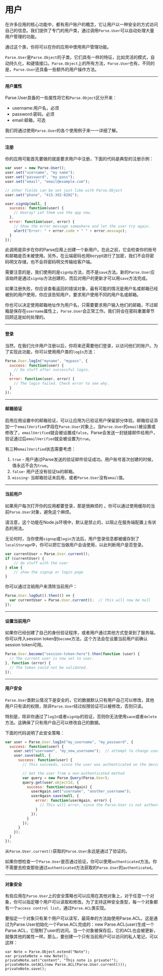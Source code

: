 # 用户

在许多应用的核心功能中，都有用户账户的概念，它让用户以一种安全的方式访问自己的信息。我们提供了专门的用户类，通过调用`Parse.User`可以自动处理大量用户管理的功能。

通过这个类，你将可以在你的应用中使用用户管理功能。

`Parse.User`是`Parse.Object`的子类，它们具有一样的特征，比如灵活的模式，自动持久化，和键值接口。`Parse.Object`上的所有方法，`Parse.User`也有，不同的是，`Parse.User`还具备一些额外的用户操作方法。

---

#### 用户属性

Parse.User具备的一些属性将它和`Parse.Object`区分开来：

* username:用户名，必须
* password:密码，必须
* email:邮箱，可选

我们将通过使用`Parse.User`的各个使用例子来一一详细了解。

---

#### 注册

你的应用可能首先要做的就是要求用户中注册，下面的代码是典型的注册示例：

```js
var user = new Parse.User();
user.set("username", "my name");
user.set("password", "my pass");
user.set("email", "email@example.com");

// other fields can be set just like with Parse.Object
user.set("phone", "415-392-0202");

user.signUp(null, {
  success: function(user) {
    // Hooray! Let them use the app now.
  },
  error: function(user, error) {
    // Show the error message somewhere and let the user try again.
    alert("Error: " + error.code + " " + error.message);
  }
});
```

此调用是异步在你的Parse应用上创建一个新用户。在此之前，它会检查你的账号和邮箱是否未被使用。另外，在云端密码也用bcrypt进行了加密，我们不会将密码明文存储，也不会将密码明文传输给客户端。

需要注意的是，我们使用的是`signUp`方法，而不是`save`方法。新的`Parse.User`应该始终是通过`signUp`方法创建的，而后对用户的更新才可以用`save`方法完成。

如果注册失败，你应该查看返回的错误对象，最有可能的情况是用户名或邮箱已经被别的用户使用，你应该告知用户，要求用户使用不同的用户名或邮箱。

你也可以决定使用邮箱地址作为用户名，只需要要求用户输入他们的邮箱，不过邮箱是保存在`username`属性上，`Parse.User`会正常工作。我们将会在密码重置章节回顾这是如何处理的。

---

#### 登录

当然，在我们允许用户注册以后，你将来还需要他们登录，以访问他们的账户。为了实现此功能，你可以使用用户类的`logIn`方法：

```js
Parse.User.logIn("myname", "mypass", {
  success: function(user) {
    // Do stuff after successful login.
  },
  error: function(user, error) {
    // The login failed. Check error to see why.
  }
});
```

---

#### 邮箱验证

启用应用设置中的邮箱验证，可以让应用为已验证用户保留部分体验。邮箱验证添加一个`emailVerified`字段在`Parse.User`对象上，当`Parse.User`的`email`被设置或修改了，`emailVerified`就会被设置成`false`，Parse会发送一封链接邮件给用户，验证通过后`emailVerified`就会被设置为`true`。

有三种`emailVerified`状态需要考虑：

1. `true` - 用户通过Parse发送的验证邮件验证成功。用户账号首次创建的时候，值永远不会为`true`。
2. `false`- 用户还没有验证ta的邮箱。
3. `missing`- 当邮箱验证未启用，或者`Parse.User`没有`email`值。

---

#### 当前用户

如果用户每次打开你的应用都要登录，那是很麻烦的 。你可以通过使用缓存的当前`Parse.User`对象，避免这个麻烦。

请注意，这个功能在Node.js环境中，默认是禁止的，以阻止在服务端配置上有状态的用法。

无论何时，当你使用`signup`或`login`方法后，用户登录信息都被缓存到了`localStorage`中，你可以把它当做用户会话使用，以此判断用户是否登录。

```js
var currentUser = Parse.User.current();
if (currentUser) {
    // do stuff with the user
} else {
    // show the signup or login page
}
```

你可以通过注销用户来清除当前用户：

```js
Parse.User.logOut().then(() => {
  var currentUser = Parse.User.current();  // this will now be null
});
```

---

#### 设置当前用户

如果你已经创建了自己的身份验证程序，或者用户通过其他方式登录到了服务端，你可以传入session token到`become`方法，这个方法会在设置当前用户前确认session token可用。

```js
Parse.User.become("session-token-here").then(function (user) {
  // The current user is now set to user.
}, function (error) {
  // The token could not be validated.
});
```

---

#### 用户安全

`Parse.User`类默认情况下是安全的，它的数据默认只有用户自己可以修改，其他用户只有读的权限，除非`Parse.User`经过权限验证可以被修改，否则只读。

特别是，除非你通过了`logIn`或者`signUp`的验证，否则你无法使用`save`或者`delete`方法。这确保了只有用户自己可以修改自己的数据。

下面的代码说明了此安全策略：

```js
var user = Parse.User.logIn("my_username", "my_password", {
  success: function(user) {
    user.set("username", "my_new_username");  // attempt to change username
    user.save(null, {
      success: function(user) {
        // This succeeds, since the user was authenticated on the device

        // Get the user from a non-authenticated method
        var query = new Parse.Query(Parse.User);
        query.get(user.objectId, {
          success: function(userAgain) {
            userAgain.set("username", "another_username");
            userAgain.save(null, {
              error: function(userAgain, error) {
                // This will error, since the Parse.User is not authenticated
              }
            });
          }
        });
      }
    });
  }
});
```

从`Parse.User.current()`获取的`Parse.User`永远是通过了验证的。

如果你想检查一个`Parse.User`是否通过验证，你可以使用`authenticated`方法。你不需要去检查那些通过`authenticated`方法获取的`Parse.User`的`authenticated`。

---

#### 对象安全

有些应用在`Parse.User`上的安全策略也可以应用在其他对象上，对于任意一个对象，你可以指定哪个用户可以读取和修改。为了支持这种安全类型，每一个对象都有一个`access control list`，通过`Parse.ACL`类实现。

要指定一个对象只有某个用户可以读写，最简单的方法始使用Parse.ACL。这是通过为Parse.User初始化一个Parse.ACL完成的：new Parse.ACL\(user\)生成一个Parse.ACL，它限制了user的访问。当一个对象被保存后，它的ACL也会被更新，就像其他的属性一样。那么，要创建一个只有当前用户可以访问的私人笔记，可以这样：

```
var Note = Parse.Object.extend("Note");
var privateNote = new Note();
privateNote.set("content", "This note is private!");
privateNote.setACL(new Parse.ACL(Parse.User.current()));
privateNote.save();
```







